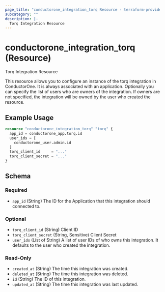 ```yaml
---
page_title: "conductorone_integration_torq Resource - terraform-provider-conductorone"
subcategory: ""
description: |-
  Torq Integration Resource
---
```


# conductorone_integration_torq (Resource)

Torq Integration Resource

This resource allows you to configure an instance of the torq integration in ConductorOne.
It is always associated with an application. Optionally you can specify the list of users who are owners of the integration.
If owners are not specified, the integration will be owned by the user who created the resource.

## Example Usage

```terraform
resource "conductorone_integration_torq" "torq" {
  app_id = conductorone_app.torq.id
  user_ids = [
    conductorone_user.admin.id
  ]
  torq_client_id     = "..."
  torq_client_secret = "..."
}
```

<!-- schema generated by tfplugindocs -->
## Schema

### Required

- `app_id` (String) The ID for the Application that this integration should connected to.

### Optional

- `torq_client_id` (String) Client ID
- `torq_client_secret` (String, Sensitive) Client Secret
- `user_ids` (List of String) A list of user IDs of who owns this integration. It defaults to the user who created the integration.

### Read-Only

- `created_at` (String) The time this integration was created.
- `deleted_at` (String) The time this integration was deleted.
- `id` (String) The ID of this integration.
- `updated_at` (String) The time this integration was last updated.
